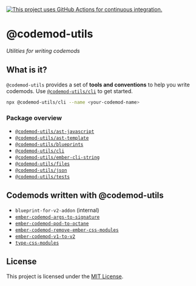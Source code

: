 [![This project uses GitHub Actions for continuous integration.](https://github.com/ijlee2/codemod-utils/actions/workflows/ci.yml/badge.svg)](https://github.com/ijlee2/codemod-utils/actions/workflows/ci.yml)

# @codemod-utils

_Utilities for writing codemods_


## What is it?

`@codemod-utils` provides a set of **tools and conventions** to help you write codemods. Use [`@codemod-utils/cli`](/packages/cli/README.md) to get started.

```sh
npx @codemod-utils/cli --name <your-codemod-name>
```


### Package overview

- [`@codemod-utils/ast-javascript`](/packages/ast/javascript/README.md)
- [`@codemod-utils/ast-template`](/packages/ast/template/README.md)
- [`@codemod-utils/blueprints`](/packages/blueprints/README.md)
- [`@codemod-utils/cli`](/packages/cli/README.md)
- [`@codemod-utils/ember-cli-string`](/packages/ember-cli-string/README.md)
- [`@codemod-utils/files`](/packages/files/README.md)
- [`@codemod-utils/json`](/packages/json/README.md)
- [`@codemod-utils/tests`](/packages/tests/README.md)


## Codemods written with @codemod-utils

- `blueprint-for-v2-addon` (internal)
- [`ember-codemod-args-to-signature`](https://github.com/ijlee2/ember-codemod-args-to-signature)
- [`ember-codemod-pod-to-octane`](https://github.com/ijlee2/ember-codemod-pod-to-octane)
- [`ember-codemod-remove-ember-css-modules`](https://github.com/ijlee2/embroider-css-modules/tree/main/packages/ember-codemod-remove-ember-css-modules)
- [`ember-codemod-v1-to-v2`](https://github.com/ijlee2/ember-codemod-v1-to-v2)
- [`type-css-modules`](https://github.com/ijlee2/embroider-css-modules/tree/main/packages/type-css-modules)


## License

This project is licensed under the [MIT License](LICENSE.md).
